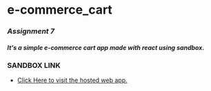 # e-commerce_cart

### ***Assignment 7***
##### *It's a simple  e-commerce cart app made with react using sandbox.*




### **SANDBOX LINK**
- [Click Here to visit the hosted web app.](https://8mjcf.csb.app/)
